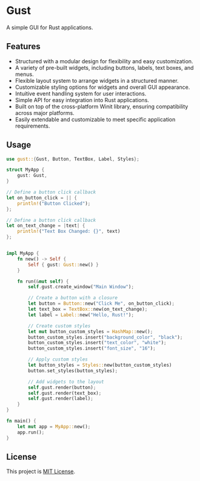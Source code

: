 # Gust

A simple GUI for Rust applications.

## Features

- Structured with a modular design for flexibility and easy customization.
- A variety of pre-built widgets, including buttons, labels, text boxes, and menus.
- Flexible layout system to arrange widgets in a structured manner.
- Customizable styling options for widgets and overall GUI appearance.
- Intuitive event handling system for user interactions.
- Simple API for easy integration into Rust applications.
- Built on top of the cross-platform Winit library, ensuring compatibility across major platforms.
- Easily extendable and customizable to meet specific application requirements.


## Usage

```rust
use gust::{Gust, Button, TextBox, Label, Styles};

struct MyApp {
    gust: Gust,
}

// Define a button click callback
let on_button_click = || {
    println!("Button Clicked");
};

// Define a button click callback
let on_text_change = |text| {
    println!("Text Box Changed: {}", text)
};


impl MyApp {
    fn new() -> Self {
        Self { gust: Gust::new() }
    }

    fn run(&mut self) {
        self.gust.create_window("Main Window");

        // Create a button with a closure
        let button = Button::new("Click Me", on_button_click);
        let text_box = TextBox::new(on_text_change);
        let label = Label::new("Hello, Rust!");

        // Create custom styles
        let mut button_custom_styles = HashMap::new();
        button_custom_styles.insert("background_color", "black");
        button_custom_styles.insert("text_color", "white");
        button_custom_styles.insert("font_size", "16");

        // Apply custom styles
        let button_styles = Styles::new(button_custom_styles)
        button.set_styles(button_styles);

        // Add widgets to the layout
        self.gust.render(button);
        self.gust.render(text_box);
        self.gust.render(label);
    }
}

fn main() {
    let mut app = MyApp::new();
    app.run();
}
```

## License

This project is [MIT License](LICENSE).
